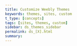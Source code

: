 ```yaml
---
title: Customize Weebly Themes
keywords: themes, sites, custom
t_type: [concepts]
tags: [sites, themes, custom]
sidebar: ds_themes_sidebar
permalink: ds_[X].html
summary:
---
```

